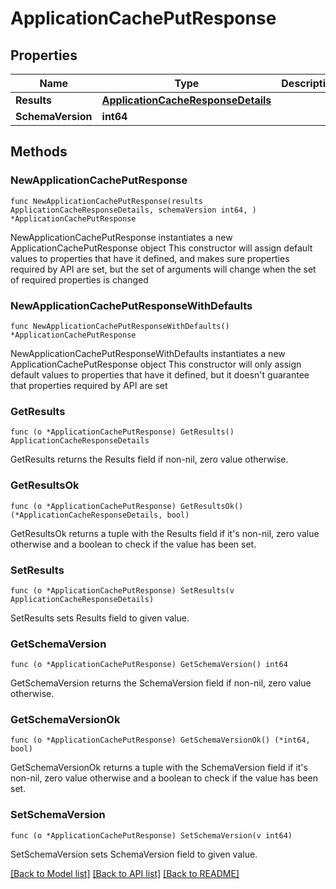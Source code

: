 # ApplicationCachePutResponse

## Properties

Name | Type | Description | Notes
------------ | ------------- | ------------- | -------------
**Results** | [**ApplicationCacheResponseDetails**](ApplicationCacheResponseDetails.md) |  | 
**SchemaVersion** | **int64** |  | 

## Methods

### NewApplicationCachePutResponse

`func NewApplicationCachePutResponse(results ApplicationCacheResponseDetails, schemaVersion int64, ) *ApplicationCachePutResponse`

NewApplicationCachePutResponse instantiates a new ApplicationCachePutResponse object
This constructor will assign default values to properties that have it defined,
and makes sure properties required by API are set, but the set of arguments
will change when the set of required properties is changed

### NewApplicationCachePutResponseWithDefaults

`func NewApplicationCachePutResponseWithDefaults() *ApplicationCachePutResponse`

NewApplicationCachePutResponseWithDefaults instantiates a new ApplicationCachePutResponse object
This constructor will only assign default values to properties that have it defined,
but it doesn't guarantee that properties required by API are set

### GetResults

`func (o *ApplicationCachePutResponse) GetResults() ApplicationCacheResponseDetails`

GetResults returns the Results field if non-nil, zero value otherwise.

### GetResultsOk

`func (o *ApplicationCachePutResponse) GetResultsOk() (*ApplicationCacheResponseDetails, bool)`

GetResultsOk returns a tuple with the Results field if it's non-nil, zero value otherwise
and a boolean to check if the value has been set.

### SetResults

`func (o *ApplicationCachePutResponse) SetResults(v ApplicationCacheResponseDetails)`

SetResults sets Results field to given value.


### GetSchemaVersion

`func (o *ApplicationCachePutResponse) GetSchemaVersion() int64`

GetSchemaVersion returns the SchemaVersion field if non-nil, zero value otherwise.

### GetSchemaVersionOk

`func (o *ApplicationCachePutResponse) GetSchemaVersionOk() (*int64, bool)`

GetSchemaVersionOk returns a tuple with the SchemaVersion field if it's non-nil, zero value otherwise
and a boolean to check if the value has been set.

### SetSchemaVersion

`func (o *ApplicationCachePutResponse) SetSchemaVersion(v int64)`

SetSchemaVersion sets SchemaVersion field to given value.



[[Back to Model list]](../README.md#documentation-for-models) [[Back to API list]](../README.md#documentation-for-api-endpoints) [[Back to README]](../README.md)


